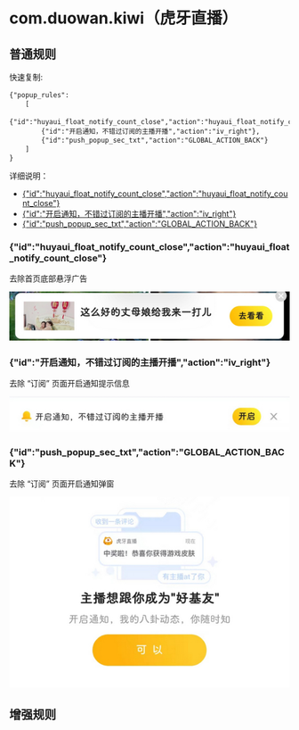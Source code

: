 # com.duowan.kiwi（虎牙直播）

## 普通规则

快速复制:
```
{"popup_rules":
    [
        {"id":"huyaui_float_notify_count_close","action":"huyaui_float_notify_count_close"},
        {"id":"开启通知，不错过订阅的主播开播","action":"iv_right"},
        {"id":"push_popup_sec_txt","action":"GLOBAL_ACTION_BACK"}
    ]
}
```
详细说明：
- [{"id":"huyaui_float_notify_count_close","action":"huyaui_float_notify_count_close"}](#idhuyaui_float_notify_count_closeactionhuyaui_float_notify_count_close)
- [{"id":"开启通知，不错过订阅的主播开播","action":"iv_right"}](#id开启通知不错过订阅的主播开播actioniv_right)
- [{"id":"push_popup_sec_txt","action":"GLOBAL_ACTION_BACK"}](#idpush_popup_sec_txtactionglobal_action_back)

### {"id":"huyaui_float_notify_count_close","action":"huyaui_float_notify_count_close"}
去除首页底部悬浮广告

![](./assets/首页底部悬浮广告.jpg)

### {"id":"开启通知，不错过订阅的主播开播","action":"iv_right"}
去除 “订阅” 页面开启通知提示信息

![](./assets/开启通知提示信息.jpg)

### {"id":"push_popup_sec_txt","action":"GLOBAL_ACTION_BACK"}
去除 “订阅” 页面开启通知弹窗

![](./assets/开启通知弹窗.jpg)

## 增强规则
